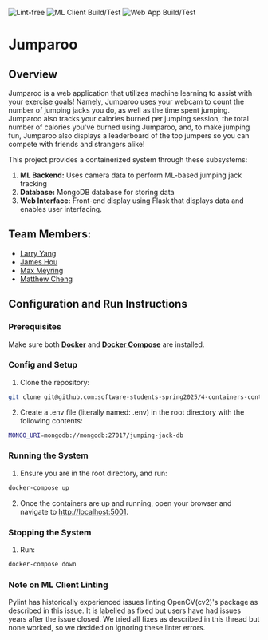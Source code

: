 ![Lint-free](https://github.com/nyu-software-engineering/containerized-app-exercise/actions/workflows/lint.yml/badge.svg)
![ML Client Build/Test](https://github.com/nyu-software-engineering/containerized-app-exercise/actions/workflows/ml-client.yml/badge.svg)
![Web App Build/Test](https://github.com/nyu-software-engineering/containerized-app-exercise/actions/workflows/webapp.yml/badge.svg)

# Jumparoo

## **Overview**

Jumparoo is a web application that utilizes machine learning to assist with your exercise goals! Namely, Jumparoo uses your webcam to count the number of jumping jacks you do, as well as the time spent jumping. Jumparoo also tracks your calories burned per jumping session, the total number of calories you've burned using Jumparoo, and, to make jumping fun, Jumparoo also displays a leaderboard of the top jumpers so you can compete with friends and strangers alike!

This project provides a containerized system through these subsystems:
1. **ML Backend:** Uses camera data to perform ML-based jumping jack tracking
2. **Database:** MongoDB database for storing data
3. **Web Interface:** Front-end display using Flask that displays data and enables user interfacing.

## Team Members:
- [Larry Yang](https://github.com/larryyang04)
- [James Hou](https://github.com/James-Hou22)
- [Max Meyring](https://github.com/maxlmeyring)
- [Matthew Cheng](https://github.com/mattchng)

## Configuration and Run Instructions

### Prerequisites
Make sure both **[Docker](https://www.docker.com/products/docker-desktop)** and **[Docker Compose](https://docs.docker.com/compose/install/)** are installed.

### Config and Setup
1. Clone the repository:
```bash
git clone git@github.com:software-students-spring2025/4-containers-containerproject.git
```
2. Create a .env file (literally named: .env) in the root directory with the following contents:
```bash
MONGO_URI=mongodb://mongodb:27017/jumping-jack-db
```

### Running the System
1. Ensure you are in the root directory, and run:
```bash
docker-compose up
```

2. Once the containers are up and running, open your browser and navigate to [http://localhost:5001](http://localhost:5001).


### Stopping the System
1. Run:
```bash
docker-compose down
```

### Note on ML Client Linting
Pylint has historically experienced issues linting OpenCV(cv2)'s package as described in [this](https://github.com/pylint-dev/pylint/issues/2426) issue. It is labelled as fixed but users have had issues years after the issue closed. We tried all fixes as described in this thread but none worked, so we decided on ignoring these linter errors.

